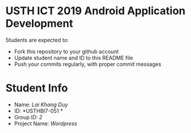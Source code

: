 USTH ICT 2019 Android Application Development
=====================================================

Students are expected to:

* Fork this repository to your github account
* Update student name and ID to this README file
* Push your commits regularly, with proper commit messages

Student Info
=======================

* Name: *Lai Khang Duy*
* ID: *USTHBI7-051 *
* Group ID: *2*
* Project Name: *Wordpress*
